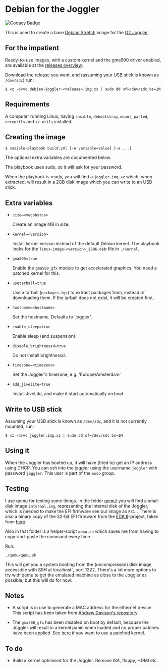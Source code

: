 # Debian for the Joggler

[![Codacy Badge](https://api.codacy.com/project/badge/Grade/4fa02d7a76ec4960909c48c3c5118103)](https://app.codacy.com/app/robinelfrink/debian-joggler?utm_source=github.com&utm_medium=referral&utm_content=robinelfrink/debian-joggler&utm_campaign=Badge_Grade_Dashboard)

This is used to create a base [Debian Stretch](https://www.debian.org/) image for
the [O2 Joggler](https://en.wikipedia.org/wiki/O2_Joggler).

## For the impatient

Ready-to-use images, with a custom kernel and the gma500 driver enabled,
are available at the
[releases overview](https://github.com/robinelfrink/debian-joggler/releases).

Download the release you want, and (assuming your USB stick is known as
`/dev/sdc`) run:

   ```shell
   $ xz -dvvc debian-joggler-<release>.img.xz | sudo dd of=/dev/sdc bs=1M
   ```

## Requirements

A computer running Linux, having `ansible`, `debootstrap`, `mount`, `parted`,
`coreutils` and `xz-utils` installed.

## Creating the image

   ```shell
   $ ansible-playbook build.yml [-e variable=value] [-e ...]
   ```

The optional extra variables are documented below.

The playbook uses sudo, so it will ask for your password.

When the playbook is ready, you will find a `joggler.img.xz` which, when
extracted, will result in a 2GB disk image which you can write to an
USB stick.

## Extra variables

*   `size=<megabytes>`

    Create an image <megabytes>MB in size.

*   `kernel=<version>`

    Install kernel version <version> instead of the default Debian kernel. The
    playbook looks for the `linux-image-<version>_i386.deb`-file in
    `./kernel`.

*   `gma500=true`

    Enable the `gma500_gfx` module to get accelerated graphics. You need a
    patched kernel for this.

*   `usetarball=true`

    Use a tarball (`packages.tgz`) to extract packages from, instead of
    downloading them. If the tarball does not exist, it will be created first.

*   `hostname=<hostname>`

    Set the hostname. Defaults to 'joggler'.

*   `enable_sleep=true`

    Enable sleep (and suspension).

*   `disable_brightnessd=true`

    Do not install brightnessd.

*   `timezone=<timezone>`

    Set the Joggler's timezone, e.g. 'Europe/Amsterdam'

*   `add_jivelite=true`

    Install JiveLite, and make it start automatically on boot.

## Write to USB stick

Assuming your USB stick is known as `/dev/sdc`, and it is not currently
mounted, run:

   ```shell
   $ xz -dvvc joggler.img.xz | sudo dd of=/dev/sdc bs=1M
   ```

## Using it

When the Joggler has booted up, it will have (tried to) get an IP address
using DHCP. You can ssh into the joggler using the username `joggler` with
password `joggler`. This user is part of the `sudo` group.

## Testing

I use qemu for testing some things. In the folder [qemu/](qemu/) you will
find a small disk image `internal.img`, representing the internal disk of
the Joggler, which is needed to make the EFI firmware see our image as `FS1:`.
There is also a binary copy of the 32-bit EFI firmware from the
[EDK II](https://github.com/tianocore/edk2)-project, taken from
[here](https://github.com/BlankOn/ovmf-blobs).

Also in that folder is a helper-script `qemu.sh` which saves me from having
to copy-and-paste the command every time.

Run:

   ```shell
   ./qemu/qemu.sh
   ```

This will get you a system booting from the (uncompressed) disk image,
accessible with SSH at localhost`, port 1222. There's a lot more options to try
with qemu to get the emulated machine as close to the Joggler as possible, but
this will do for now.

## Notes

*   A script is in use to generate a MAC address for the ethernet device. This
    script has been taken from [Andrew Davison's repository](https://github.com/andydvsn/OpenFrame-Ubuntu/).

*   The `gma500_gfx` has been disabled on boot by default, because the Joggler
    will result in a kernel panic when loaded and no proper patches have been
    applied. See [here](kernel/) if you want to use a patched kernel.

## To do

*   Build a kernel optimised for the Joggler. Remove ISA, floppy, HDMI etc.
